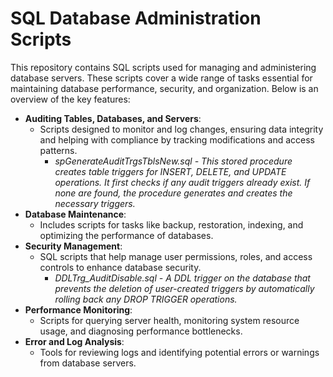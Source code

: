# SQL Database Administration Scripts

This repository contains SQL scripts used for managing and administering database servers. These scripts cover a wide range of tasks essential for maintaining database performance, security, and organization. Below is an overview of the key features:

- **Auditing Tables, Databases, and Servers**:
    - Scripts designed to monitor and log changes, ensuring data integrity and helping with compliance by tracking modifications and access patterns.
        - *spGenerateAuditTrgsTblsNew.sql - This stored procedure creates table triggers for INSERT, DELETE, and UPDATE operations. It first checks if any audit triggers already exist. If none are found, the procedure generates and creates the necessary triggers.*
- **Database Maintenance**:
    - Includes scripts for tasks like backup, restoration, indexing, and optimizing the performance of databases.
- **Security Management**:
    - SQL scripts that help manage user permissions, roles, and access controls to enhance database security.
        - *DDLTrg_AuditDisable.sql - A DDL trigger on the database that prevents the deletion of user-created triggers by automatically rolling back any DROP TRIGGER operations.*
- **Performance Monitoring**:
    - Scripts for querying server health, monitoring system resource usage, and diagnosing performance bottlenecks.
- **Error and Log Analysis**:
    - Tools for reviewing logs and identifying potential errors or warnings from database servers.

